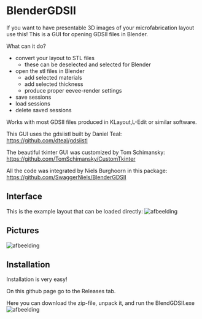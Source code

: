 # BlenderGDSII
If you want to have presentable 3D images of your microfabrication layout use this!
This is a GUI for opening GDSII files in Blender. 

What can it do?
- convert your layout to STL files
  - these can be deselected and selected for Blender
- open the stl files in Blender
  - add selected materials
  - add selected thickness
  - produce proper eevee-render settings
- save sessions
- load sessions
- delete saved sessions

Works with most GDSII files produced in KLayout,L-Edit or similar software.

This GUI uses the gdsiistl built by Daniel Teal:
https://github.com/dteal/gdsiistl

The beautiful tkinter GUI was customized by Tom Schimansky:
https://github.com/TomSchimansky/CustomTkinter

All the code was integrated by Niels Burghoorn in this package:
https://github.com/SwaggerNiels/BlenderGDSII

## Interface
This is the example layout that can be loaded directly:
![afbeelding](https://user-images.githubusercontent.com/58084010/175263984-996d2a40-8b61-4a52-95c7-0282d7732852.png)

## Pictures
![afbeelding](https://user-images.githubusercontent.com/58084010/174489455-4d0cfcf6-16e2-4670-b9b5-32f207a9b131.png)

## Installation
Installation is very easy!

On this github page go to the Releases tab.

Here you can download the zip-file, unpack it, and run the BlendGDSII.exe
![afbeelding](https://user-images.githubusercontent.com/58084010/175270282-9b526233-3ab6-4981-9a9a-720d5ce65225.png)
